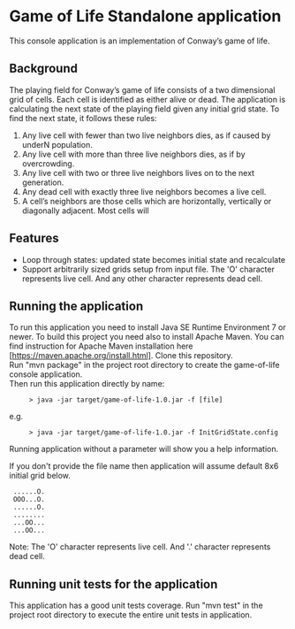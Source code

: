 # Game of Life Standalone application
This console application is an implementation of Conway’s game of life.

## Background
The playing field for Conway’s game of life consists of a two dimensional grid of 
cells. Each cell is identified as either alive or dead.
The application is calculating the next state of the playing field given any initial grid 
state. To find the next state, it follows these rules: 
1. Any live cell with fewer than two live neighbors dies, as if caused by underN
population. 
2. Any live cell with more than three live neighbors dies, as if by overcrowding. 
3. Any live cell with two or three live neighbors lives on to the next generation. 
4. Any dead cell with exactly three live neighbors becomes a live cell. 
5. A cell’s neighbors are those cells which are horizontally, vertically or 
diagonally adjacent. Most cells will 

## Features
  * Loop through states: updated state becomes initial state and recalculate 
  * Support arbitrarily sized grids setup from input file. The 'O' character represents live cell. And any other character represents dead cell.

## Running the application
 To run this application you need to install Java SE Runtime Environment 7 or newer. To build this project you need also to install Apache Maven. You can find instruction for Apache Maven installation here [https://maven.apache.org/install.html]. 
 Clone this repository.  
 Run "mvn package" in the project root directory to create the game-of-life console application.  
 Then run this application directly by name:  
```
     > java -jar target/game-of-life-1.0.jar -f [file]
```
e.g.
```
     > java -jar target/game-of-life-1.0.jar -f InitGridState.config
```
  Running application without a parameter will show you a help information.
  
  If you don't provide the file name then application will assume default 8x6 initial grid below.
```   
 ......O.
 OOO...O.
 ......O.
 ........
 ...OO...
 ...OO...
``` 
 Note: The 'O' character represents live cell. And '.' character represents dead cell.

## Running unit tests for the application
This application has a good unit tests coverage. Run "mvn test" in the project root directory to execute the entire unit tests in application.
